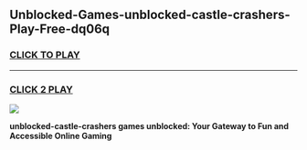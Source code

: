 
## Unblocked-Games-unblocked-castle-crashers-Play-Free-dq06q
<h3>
<a href="https://premium76.site?title=unblocked-castle-crashers&ref=10A">CLICK TO PLAY</a></h3>
<hr>

<h3>
<a href="https://premium76.site?title=unblocked-castle-crashers&ref=10A">CLICK 2 PLAY</a>
  
</h3>

<a href="https://premium76.site?title=unblocked-castle-crashers&ref=10A"><img src="https://clearcache.store/games.png"></a>


**unblocked-castle-crashers games unblocked: Your Gateway to Fun and Accessible Online Gaming**
